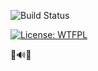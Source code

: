 ![Build Status](https://codebuild.us-east-1.amazonaws.com/badges?uuid=eyJlbmNyeXB0ZWREYXRhIjoiS1FHT1d1RThLQUV6bzMzZ1JtZzh4T0c1WFJ6V1E5c1ZYeWpIZXJrOGlCOHJlQW5MTkhrYkU1TE9kOElHc3pjcS9yZGlUd2ZySTIxOUtHZ0t0UFpUN2xzPSIsIml2UGFyYW1ldGVyU3BlYyI6Inc4Z1M1TU01N3JFdmZSZ28iLCJtYXRlcmlhbFNldFNlcmlhbCI6MX0%3D&branch=master)

[![License: WTFPL](https://upload.wikimedia.org/wikipedia/commons/0/0a/WTFPL_badge.svg)](http://www.wtfpl.net)

🐐🔊🎉
